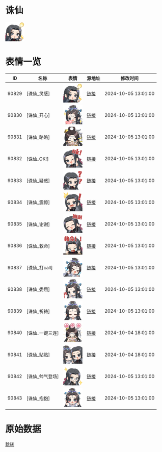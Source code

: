 # 诛仙

<img src="./cover.png" height="60" alt="cover" />

# 表情一览

|ID|名称|表情|源地址|修改时间|
|----|----|----|----|----|
|90829|[诛仙_灵感]|<img src="./pic/090829_%5B诛仙_灵感%5D.png" height="60" alt="灵感"/>|[链接](https://i0.hdslb.com/bfs/garb/3299aae1a4d99317ee0c15c3d59bada98181164f.png)|2024-10-05 13:01:00|
|90830|[诛仙_开心]|<img src="./pic/090830_%5B诛仙_开心%5D.png" height="60" alt="开心"/>|[链接](https://i0.hdslb.com/bfs/garb/fd7f3160d5e1ad9d16a4992236e8183f206842e5.png)|2024-10-05 13:01:00|
|90831|[诛仙_略略]|<img src="./pic/090831_%5B诛仙_略略%5D.png" height="60" alt="略略"/>|[链接](https://i0.hdslb.com/bfs/garb/53e6f80f474d795c5ccf0d0e5d0b48a8de3f590d.png)|2024-10-05 13:01:00|
|90832|[诛仙_OK!]|<img src="./pic/090832_%5B诛仙_OK!%5D.png" height="60" alt="OK!"/>|[链接](https://i0.hdslb.com/bfs/garb/96568fa15eee1134d5857c69be464ddf6ab57848.png)|2024-10-05 13:01:00|
|90833|[诛仙_疑惑]|<img src="./pic/090833_%5B诛仙_疑惑%5D.png" height="60" alt="疑惑"/>|[链接](https://i0.hdslb.com/bfs/garb/0144364519813639ea7b2337f7d9a12c1054b6aa.png)|2024-10-05 13:01:00|
|90834|[诛仙_震惊]|<img src="./pic/090834_%5B诛仙_震惊%5D.png" height="60" alt="震惊"/>|[链接](https://i0.hdslb.com/bfs/garb/6e88808faec3b80c211403395d59834361644223.png)|2024-10-05 13:01:00|
|90835|[诛仙_谢谢]|<img src="./pic/090835_%5B诛仙_谢谢%5D.png" height="60" alt="谢谢"/>|[链接](https://i0.hdslb.com/bfs/garb/a70ca0ff0f9200ce900821fd611ab3521ff863fc.png)|2024-10-05 13:01:00|
|90836|[诛仙_救命]|<img src="./pic/090836_%5B诛仙_救命%5D.png" height="60" alt="救命"/>|[链接](https://i0.hdslb.com/bfs/garb/a01541c8702482056456f85443b5c831ce396bf6.png)|2024-10-05 13:01:00|
|90837|[诛仙_打call]|<img src="./pic/090837_%5B诛仙_打call%5D.png" height="60" alt="打call"/>|[链接](https://i0.hdslb.com/bfs/garb/04c252f0ec855909110096bcccf1847df74f7b65.png)|2024-10-05 13:01:00|
|90838|[诛仙_委屈]|<img src="./pic/090838_%5B诛仙_委屈%5D.png" height="60" alt="委屈"/>|[链接](https://i0.hdslb.com/bfs/garb/aa690516af1cfd13b177fb0fb30815a8638d4824.png)|2024-10-05 13:01:00|
|90839|[诛仙_祈祷]|<img src="./pic/090839_%5B诛仙_祈祷%5D.png" height="60" alt="祈祷"/>|[链接](https://i0.hdslb.com/bfs/garb/bdf188a9d9a50696cd9df5aa32e0c1b9cac1031b.png)|2024-10-05 13:01:00|
|90840|[诛仙_一键三连]|<img src="./pic/090840_%5B诛仙_一键三连%5D.png" height="60" alt="一键三连"/>|[链接](https://i0.hdslb.com/bfs/garb/b510f5891c184fd71aa37a0704398d51ee7dbef3.png)|2024-10-04 18:01:00|
|90841|[诛仙_贴贴]|<img src="./pic/090841_%5B诛仙_贴贴%5D.png" height="60" alt="贴贴"/>|[链接](https://i0.hdslb.com/bfs/garb/7e4984a85aa49080ab2d1a5d58f0fa536368e686.png)|2024-10-04 18:01:00|
|90842|[诛仙_帅气登场]|<img src="./pic/090842_%5B诛仙_帅气登场%5D.png" height="60" alt="帅气登场"/>|[链接](https://i0.hdslb.com/bfs/garb/d99ac40160cc527e7ddf7b77a94bce719cedbe70.png)|2024-10-05 13:01:00|
|90843|[诛仙_抱抱]|<img src="./pic/090843_%5B诛仙_抱抱%5D.png" height="60" alt="抱抱"/>|[链接](https://i0.hdslb.com/bfs/garb/7a7227f45c0f0011161f4b2b04089d18b69b3d27.png)|2024-10-05 13:01:00|

# 原始数据

[跳转](./raw.json)

